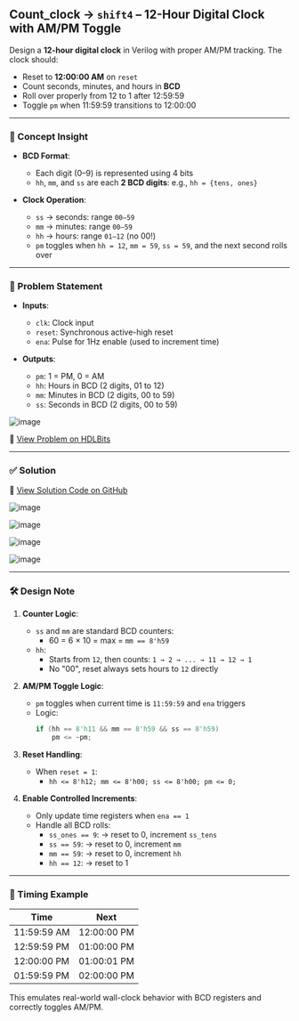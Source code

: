 ## Count_clock → `shift4` – 12-Hour Digital Clock with AM/PM Toggle

Design a **12-hour digital clock** in Verilog with proper AM/PM tracking. The clock should:
- Reset to **12:00:00 AM** on `reset`
- Count seconds, minutes, and hours in **BCD**
- Roll over properly from 12 to 1 after 12:59:59
- Toggle `pm` when 11:59:59 transitions to 12:00:00

---

### 🧠 Concept Insight
- **BCD Format**:
  - Each digit (0–9) is represented using 4 bits
  - `hh`, `mm`, and `ss` are each **2 BCD digits**: e.g., `hh = {tens, ones}`

- **Clock Operation**:
  - `ss` → seconds: range `00–59`
  - `mm` → minutes: range `00–59`
  - `hh` → hours: range `01–12` (no 00!)
  - `pm` toggles when `hh = 12`, `mm = 59`, `ss = 59`, and the next second rolls over

---

### 📘 Problem Statement
- **Inputs**:
  - `clk`: Clock input
  - `reset`: Synchronous active-high reset
  - `ena`: Pulse for 1Hz enable (used to increment time)

- **Outputs**:
  - `pm`: 1 = PM, 0 = AM
  - `hh`: Hours in BCD (2 digits, 01 to 12)
  - `mm`: Minutes in BCD (2 digits, 00 to 59)
  - `ss`: Seconds in BCD (2 digits, 00 to 59)

![image](https://github.com/user-attachments/assets/8056d1a5-a472-41c3-9bc5-5df6a92f26d3)

🔗 [View Problem on HDLBits](https://hdlbits.01xz.net/wiki/Count_clock)

---

### ✅ Solution
📄 [View Solution Code on GitHub](https://github.com/EswarAdithya011/HDLBits/blob/main/Problem%20Sets/7.%20Sequential%20Logic/Shift4.v)

![image](https://github.com/user-attachments/assets/33ef2246-0dbf-4299-b5d5-c56219ccda29)

![image](https://github.com/user-attachments/assets/dd3d5eda-6aa9-446b-8b28-27aa41fbfcab)

![image](https://github.com/user-attachments/assets/ef7dfa09-3175-41a6-bbe0-5bf68758382f)

![image](https://github.com/user-attachments/assets/b15cc4cc-c5d2-4df4-84b5-dbab9daf2b9e)

---

### 🛠 Design Note

1. **Counter Logic**:
   - `ss` and `mm` are standard BCD counters:  
     - 60 = 6 × 10 = max = `mm == 8'h59`
   - `hh`:
     - Starts from `12`, then counts: `1 → 2 → ... → 11 → 12 → 1`  
     - No "00", reset always sets hours to `12` directly

2. **AM/PM Toggle Logic**:
   - `pm` toggles when current time is `11:59:59` and `ena` triggers
   - Logic:
     ```verilog
     if (hh == 8'h11 && mm == 8'h59 && ss == 8'h59)
         pm <= ~pm;
     ```

3. **Reset Handling**:
   - When `reset = 1`:
     - `hh <= 8'h12; mm <= 8'h00; ss <= 8'h00; pm <= 0;`

4. **Enable Controlled Increments**:
   - Only update time registers when `ena == 1`
   - Handle all BCD rolls:
     - `ss_ones == 9`: → reset to 0, increment `ss_tens`
     - `ss == 59`: → reset to 0, increment `mm`
     - `mm == 59`: → reset to 0, increment `hh`
     - `hh == 12`: → reset to 1

---

### 🔄 Timing Example

| Time | Next |
|------|------|
| 11:59:59 AM | 12:00:00 PM |
| 12:59:59 PM | 01:00:00 PM |
| 12:00:00 PM | 01:00:01 PM |
| 01:59:59 PM | 02:00:00 PM |

This emulates real-world wall-clock behavior with BCD registers and correctly toggles AM/PM.

